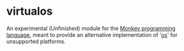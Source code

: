 # virtualos
An experimental (Unfinished) module for the [Monkey programming language](https://github.com/blitz-research/monkey), meant to provide an alternative implementation of '[os](https://github.com/blitz-research/monkey/tree/develop/modules/os)' for unsupported platforms.
